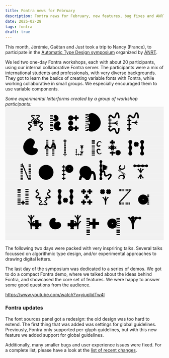```yaml
---
title: Fontra news for February
description: Fontra news for February, new features, bug fixes and ANRT Automatic Type Design symposium
date: 2025-02-28
tags: fontra
draft: true
---
```

This month, Jérémie, Gaëtan and Just took a trip to Nancy (France), to participate in the [Automatic Type Design symposium](https://automatic-type-design.anrt-nancy.fr/colloques/automatic-type-design-3) organized by [ANRT](https://anrt-nancy.fr/en).

We led two one-day Fontra workshops, each with about 20 participants, using our internal collaborative Fontra server. The participants were a mix of international students and professionals, with very diverse backgrounds. They got to learn the basics of creating variable fonts with Fontra, while working collaborative in small groups. We especially encouraged them to use variable components.

_Some experimental letterforms created by a group of workshop participants:_
<img src="./workshopfontra.gif" alt="Screen recording of moving letterforms">


The following two days were packed with very inspriring talks. Several talks focussed on algorithmic type design, and/or experimental approaches to drawing digital letters.

The last day of the symposium was dedicated to a series of demos. We got to do a compact Fontra demo, where we talked about the ideas behind Fontra, and showcased the core set of features. We were happy to answer some good questions from the audience.

https://www.youtube.com/watch?v=yiupIidTw4I

### Fontra updates

The font sources panel got a redesign: the old design was too hard to extend. The first thing that was added was settings for global guidelines. Previously, Fontra only supported per-glyph guidelines, but with this new feature we added support for global guidelines.

Additionally, many smaller bugs and user experience issues were fixed. For a complete list, please have a look at the [list of recent changes](https://fontra.xyz/changelog.html).
